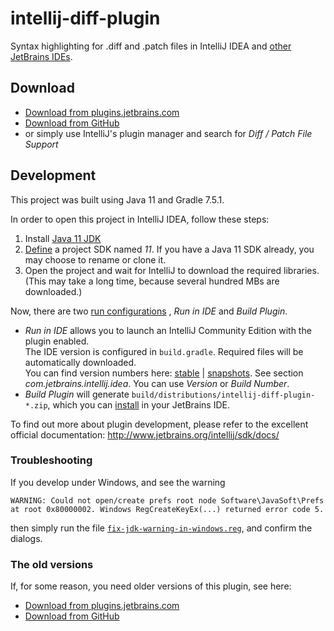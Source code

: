 # intellij-diff-plugin

Syntax highlighting for .diff and .patch files in IntelliJ IDEA
and [other JetBrains IDEs](https://www.jetbrains.com/products.html).

## Download

- [Download from plugins.jetbrains.com](https://plugins.jetbrains.com/plugin/18612-diff--patch-file-support)
- [Download from GitHub](https://github.com/ThexXTURBOXx/intellij-diff-plugin/releases)
- or simply use IntelliJ's plugin manager and search for *Diff / Patch File Support*

## Development

This project was built using Java 11 and Gradle 7.5.1.

In order to open this project in IntelliJ IDEA, follow these steps:

1. Install [Java 11 JDK](https://www.oracle.com/java/technologies/javase-jdk11-downloads.html)
1. [Define](https://www.jetbrains.com/help/idea/sdk.html#define-sdk) a project SDK named *11*. If you have a Java 11 SDK
   already, you may choose to rename or clone it.
1. Open the project and wait for IntelliJ to download the required libraries.  
   (This may take a long time, because several hundred MBs are downloaded.)

Now, there are
two [run configurations](https://www.jetbrains.com/help/idea/creating-and-editing-run-debug-configurations.html#e867c088)
, *Run in IDE* and *Build Plugin*.

* *Run in IDE* allows you to launch an IntelliJ Community Edition with the plugin enabled.  
  The IDE version is configured in `build.gradle`. Required files will be automatically downloaded.  
  You can find version numbers here: [stable](https://www.jetbrains.com/intellij-repository/releases)
  | [snapshots](https://www.jetbrains.com/intellij-repository/snapshots/). See section *com.jetbrains.intellij.idea*.
  You can use *Version* or *Build Number*.
* *Build Plugin* will generate `build/distributions/intellij-diff-plugin-*.zip`, which you
  can [install](https://www.jetbrains.com/help/idea/managing-plugins.html#c5e86b83) in your JetBrains IDE.

To find out more about plugin development, please refer to the excellent official documentation:
http://www.jetbrains.org/intellij/sdk/docs/

### Troubleshooting

If you develop under Windows, and see the warning

```
WARNING: Could not open/create prefs root node Software\JavaSoft\Prefs
at root 0x80000002. Windows RegCreateKeyEx(...) returned error code 5.
```

then simply run the file [`fix-jdk-warning-in-windows.reg`](fix-jdk-warning-in-windows.reg), and confirm the dialogs.

### The old versions

If, for some reason, you need older versions of this plugin, see here:

- [Download from plugins.jetbrains.com](https://plugins.jetbrains.com/plugin/11957-diff--patch-file-support)
- [Download from GitHub](https://github.com/ThomasR/intellij-diff-plugin/releases)
